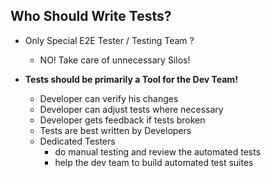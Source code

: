 ## Who Should Write Tests?

* Only Special E2E Tester / Testing Team ?
    * NO! Take care of unnecessary Silos!

* **Tests should be primarily a Tool for the Dev Team!**
   * Developer can verify his changes
   * Developer can adjust tests where necessary
   * Developer gets feedback if tests broken
   * Tests are best written by Developers
   * Dedicated Testers
       * do manual testing and review the automated tests
       * help the dev team to build automated test suites

